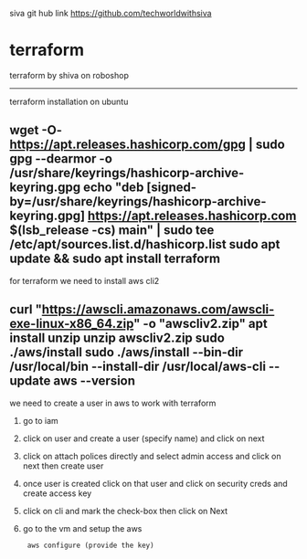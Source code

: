 siva git hub link https://github.com/techworldwithsiva

# terraform
terraform by shiva on roboshop

--------------------------

terraform installation on ubuntu

wget -O- https://apt.releases.hashicorp.com/gpg | sudo gpg --dearmor -o /usr/share/keyrings/hashicorp-archive-keyring.gpg
echo "deb [signed-by=/usr/share/keyrings/hashicorp-archive-keyring.gpg] https://apt.releases.hashicorp.com $(lsb_release -cs) main" | sudo tee /etc/apt/sources.list.d/hashicorp.list
sudo apt update && sudo apt install terraform
----------------------------

for terraform we need to install aws cli2

curl "https://awscli.amazonaws.com/awscli-exe-linux-x86_64.zip" -o "awscliv2.zip"
apt install unzip
unzip awscliv2.zip
sudo ./aws/install
sudo ./aws/install --bin-dir /usr/local/bin --install-dir /usr/local/aws-cli --update
aws --version
----------------------------

we need to create a user in aws to work with terraform

1) go to iam
2) click on user and create a user (specify name) and click on next
3) click on attach polices directly and select admin access  and click on next then create user
4) once user is created click on that user and click on security creds and create access key
5) click on cli and mark the check-box then click on Next
6) go to the vm and setup the aws

        aws configure (provide the key)
